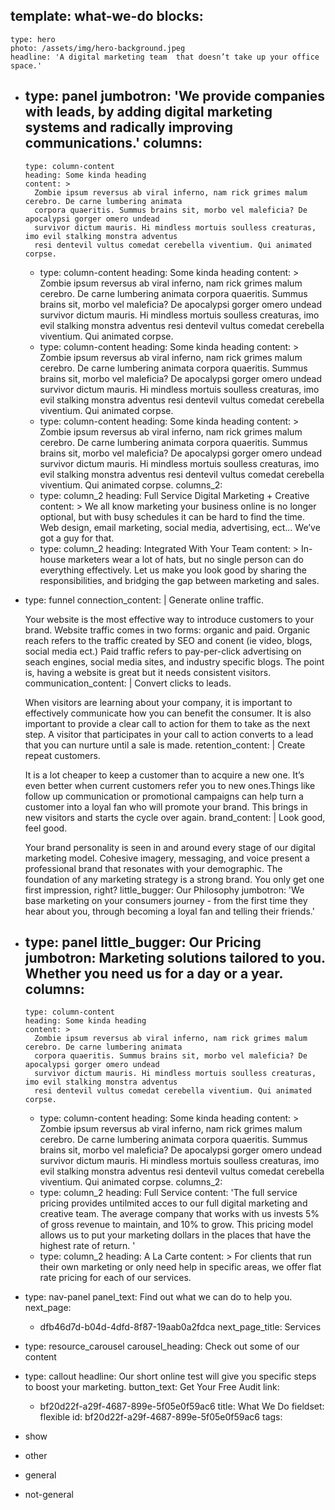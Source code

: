 template: what-we-do
blocks:
  - 
    type: hero
    photo: /assets/img/hero-background.jpeg
    headline: 'A digital marketing team  that doesn’t take up your office space.'
  - 
    type: panel
    jumbotron: 'We provide companies with leads, by adding  digital marketing systems and radically improving communications.'
    columns:
      - 
        type: column-content
        heading: Some kinda heading
        content: >
          Zombie ipsum reversus ab viral inferno, nam rick grimes malum cerebro. De carne lumbering animata
          corpora quaeritis. Summus brains sit, morbo vel maleficia? De apocalypsi gorger omero undead
          survivor dictum mauris. Hi mindless mortuis soulless creaturas, imo evil stalking monstra adventus
          resi dentevil vultus comedat cerebella viventium. Qui animated corpse.
      - 
        type: column-content
        heading: Some kinda heading
        content: >
          Zombie ipsum reversus ab viral inferno, nam rick grimes malum cerebro. De carne lumbering animata
          corpora quaeritis. Summus brains sit, morbo vel maleficia? De apocalypsi gorger omero undead
          survivor dictum mauris. Hi mindless mortuis soulless creaturas, imo evil stalking monstra adventus
          resi dentevil vultus comedat cerebella viventium. Qui animated corpse.
      - 
        type: column-content
        heading: Some kinda heading
        content: >
          Zombie ipsum reversus ab viral inferno, nam rick grimes malum cerebro. De carne lumbering animata
          corpora quaeritis. Summus brains sit, morbo vel maleficia? De apocalypsi gorger omero undead
          survivor dictum mauris. Hi mindless mortuis soulless creaturas, imo evil stalking monstra adventus
          resi dentevil vultus comedat cerebella viventium. Qui animated corpse.
      - 
        type: column-content
        heading: Some kinda heading
        content: >
          Zombie ipsum reversus ab viral inferno, nam rick grimes malum cerebro. De carne lumbering animata
          corpora quaeritis. Summus brains sit, morbo vel maleficia? De apocalypsi gorger omero undead
          survivor dictum mauris. Hi mindless mortuis soulless creaturas, imo evil stalking monstra adventus
          resi dentevil vultus comedat cerebella viventium. Qui animated corpse.
    columns_2:
      - 
        type: column_2
        heading: Full Service Digital Marketing + Creative
        content: >
          We all know marketing your business online is no longer optional, but with busy schedules it can be
          hard to find the time. Web design, email marketing, social media, advertising, ect... We’ve got a
          guy for that.
      - 
        type: column_2
        heading: Integrated With Your Team
        content: >
          In-house marketers wear a lot of hats, but no single person can do everything effectively. Let us
          make you look good by sharing the responsibilities, and bridging the gap between marketing and
          sales.
  - 
    type: funnel
    connection_content: |
      Generate online traffic.
      
      Your website is the most effective way to introduce customers to your brand. Website traffic comes in two forms: organic and paid. Organic reach refers to the traffic created by SEO and conent (ie video, blogs, social media ect.) Paid traffic refers to pay-per-click advertising on seach engines, social media sites, and industry specific blogs. The point is, having a website is great but it needs consistent visitors.
    communication_content: |
      Convert clicks to leads.
      
      When visitors are learning about your company, it is important to effectively communicate how you can benefit the consumer. It is also important to provide a clear call to action for them to take as the next step. A visitor that participates in your call to action converts to a lead that you can nurture until a sale is made.
    retention_content: |
      Create repeat customers.
      
      It is a lot cheaper to keep a customer than to acquire a new one. It’s even better when current customers refer you to new ones.Things like follow up communication or promotional campaigns can help turn a customer into a loyal fan who will promote your brand. This brings in new visitors and starts the cycle over again.
    brand_content: |
      Look good, feel good.
      
      Your brand personality is seen in and around every stage of our digital marketing model. Cohesive imagery, messaging, and voice present a professional brand that resonates with your demographic. The foundation of any marketing strategy is a strong brand. You only get one first impression, right?
    little_bugger: Our Philosophy
    jumbotron: 'We base marketing on your consumers journey - from the first time they hear about you, through becoming a loyal fan and telling their friends.'
  - 
    type: panel
    little_bugger: Our Pricing
    jumbotron: Marketing solutions tailored to you. Whether you need us for a day or a year.
    columns:
      - 
        type: column-content
        heading: Some kinda heading
        content: >
          Zombie ipsum reversus ab viral inferno, nam rick grimes malum cerebro. De carne lumbering animata
          corpora quaeritis. Summus brains sit, morbo vel maleficia? De apocalypsi gorger omero undead
          survivor dictum mauris. Hi mindless mortuis soulless creaturas, imo evil stalking monstra adventus
          resi dentevil vultus comedat cerebella viventium. Qui animated corpse.
      - 
        type: column-content
        heading: Some kinda heading
        content: >
          Zombie ipsum reversus ab viral inferno, nam rick grimes malum cerebro. De carne lumbering animata
          corpora quaeritis. Summus brains sit, morbo vel maleficia? De apocalypsi gorger omero undead
          survivor dictum mauris. Hi mindless mortuis soulless creaturas, imo evil stalking monstra adventus
          resi dentevil vultus comedat cerebella viventium. Qui animated corpse.
    columns_2:
      - 
        type: column_2
        heading: Full Service
        content: 'The full service pricing provides untilmited acces to our full digital marketing and creative team. The average company that works with us invests 5%  of gross revenue to maintain, and 10% to grow. This pricing model allows us to put your marketing dollars in the places that have the highest rate of return. '
      - 
        type: column_2
        heading: A La Carte
        content: >
          For clients that run their own marketing or only need help in specific areas, we offer flat rate
          pricing for each of our services.
  - 
    type: nav-panel
    panel_text: Find out what we can do to help you.
    next_page:
      - dfb46d7d-b04d-4dfd-8f87-19aab0a2fdca
    next_page_title: Services
  - 
    type: resource_carousel
    carousel_heading: Check out some of our content
  - 
    type: callout
    headline: Our short online test will give you specific steps to boost your marketing.
    button_text: Get Your Free Audit
    link:
      - bf20d22f-a29f-4687-899e-5f05e0f59ac6
title: What We Do
fieldset: flexible
id: bf20d22f-a29f-4687-899e-5f05e0f59ac6
tags:
  - show
  - other
  - general
  - not-general
